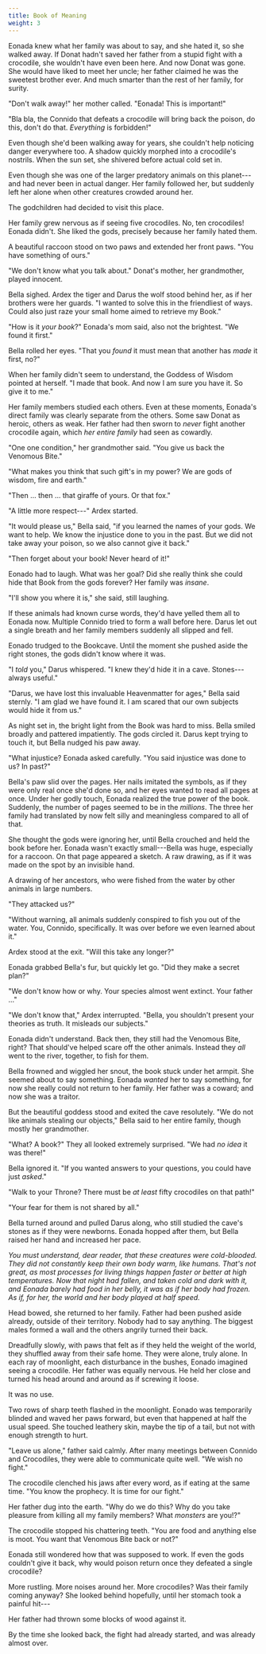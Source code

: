 ```yaml
---
title: Book of Meaning
weight: 3
---
```

Eonada knew what her family was about to say, and she hated it, so she walked away. If Donat hadn't saved her father from a stupid fight with a crocodile, she wouldn't have even been here. And now Donat was gone. She would have liked to meet her uncle; her father claimed he was the sweetest brother ever. And much smarter than the rest of her family, for surity.

"Don't walk away!" her mother called. "Eonada! This is important!"

"Bla bla, the Connido that defeats a crocodile will bring back the poison, do this, don't do that. _Everything_ is forbidden!"

Even though she'd been walking away for years, she couldn't help noticing danger everywhere too. A shadow quickly morphed into a crocodile's nostrils. When the sun set, she shivered before actual cold set in.

Even though she was one of the larger predatory animals on this planet---and had never been in actual danger. Her family followed her, but suddenly left her alone when other creatures crowded around her.

The godchildren had decided to visit this place.

Her family grew nervous as if seeing five crocodiles. No, ten crocodiles! Eonada didn't. She liked the gods, precisely because her family hated them.

A beautiful raccoon stood on two paws and extended her front paws. "You have something of ours."

"We don't know what you talk about." Donat's mother, her grandmother, played innocent.

Bella sighed. Ardex the tiger and Darus the wolf stood behind her, as if her brothers were her guards. "I wanted to solve this in the friendliest of ways. Could also just raze your small home aimed to retrieve my Book."

"How is it _your book_?" Eonada's mom said, also not the brightest. "We found it first."

Bella rolled her eyes. "That you _found_ it must mean that another has _made_ it first, no?"

When her family didn't seem to understand, the Goddess of Wisdom pointed at herself. "I made that book. And now I am sure you have it. So give it to me."

Her family members studied each others. Even at these moments, Eonada's direct family was clearly separate from the others. Some saw Donat as heroic, others as weak. Her father had then sworn to _never_ fight another crocodile again, which _her entire family_ had seen as cowardly.

"One one condition," her grandmother said. "You give us back the Venomous Bite."

"What makes you think that such gift's in my power? We are gods of wisdom, fire and earth."

"Then ... then ... that giraffe of yours. Or that fox."

"A little more respect---" Ardex started.

"It would please us," Bella said, "if you learned the names of your gods. We want to help. We know the injustice done to you in the past. But we did not take away your poison, so we also cannot give it back."

"Then forget about your book! Never heard of it!"

Eonado had to laugh. What was her goal? Did she really think she could hide that Book from the gods forever? Her family was _insane_.

"I'll show you where it is," she said, still laughing.

If these animals had known curse words, they'd have yelled them all to Eonada now. Multiple Connido tried to form a wall before here. Darus let out a single breath and her family members suddenly all slipped and fell.

Eonado trudged to the Bookcave. Until the moment she pushed aside the right stones, the gods didn't know where it was.

"I _told_ you," Darus whispered. "I knew they'd hide it in a cave. Stones---always useful."

"Darus, we have lost this invaluable Heavenmatter for ages," Bella said sternly. "I am glad we have found it. I am scared that our own subjects would hide it from us."

As night set in, the bright light from the Book was hard to miss. Bella smiled broadly and pattered impatiently. The gods circled it. Darus kept trying to touch it, but Bella nudged his paw away.

"What injustice? Eonada asked carefully. "You said injustice was done to us? In past?"

Bella's paw slid over the pages. Her nails imitated the symbols, as if they were only real once she'd done so, and her eyes wanted to read all pages at once. Under her godly touch, Eonada realized the true power of the book. Suddenly, the number of pages seemed to be in the _millions_. The three her family had translated by now felt silly and meaningless compared to all of that.

She thought the gods were ignoring her, until Bella crouched and held the book before her. Eonada wasn't exactly small---Bella was huge, especially for a raccoon. On that page appeared a sketch. A raw drawing, as if it was made on the spot by an invisible hand.

A drawing of her ancestors, who were fished from the water by other animals in large numbers.

"They attacked us?"

"Without warning, all animals suddenly conspired to fish you out of the water. You, Connido, specifically. It was over before we even learned about it."

Ardex stood at the exit. "Will this take any longer?"

Eonada grabbed Bella's fur, but quickly let go. "Did they make a secret plan?"

"We don't know how or why. Your species almost went extinct. Your father ..."

"We don't know that," Ardex interrupted. "Bella, you shouldn't present your theories as truth. It misleads our subjects."

Eonada didn't understand. Back then, they still had the Venomous Bite, right? That should've helped scare off the other animals. Instead they _all_ went to the river, together, to fish for them.

Bella frowned and wiggled her snout, the book stuck under het armpit. She seemed about to say something. Eonada _wanted_ her to say something, for now she really could not return to her family. Her father was a coward; and now she was a traitor.

But the beautiful goddess stood and exited the cave resolutely. "We do not like animals stealing our objects," Bella said to her entire family, though mostly her grandmother.

"What? A book?" They all looked extremely surprised. "We had _no idea_ it was there!"

Bella ignored it. "If you wanted answers to your questions, you could have just _asked_."

"Walk to your Throne? There must be _at least_ fifty crocodiles on that path!"

"Your fear for them is not shared by all."

Bella turned around and pulled Darus along, who still studied the cave's stones as if they were newborns. Eonada hopped after them, but Bella raised her hand and increased her pace. 

_You must understand, dear reader, that these creatures were cold-blooded. They did not constantly keep their own body warm, like humans. That's not great, as most processes for living things happen faster or better at high temperatures. Now that night had fallen, and taken cold and dark with it, and Eonada barely had food in her belly, it was as if her body had frozen. As if, for her, the world and her body played at half speed._

Head bowed, she returned to her family. Father had been pushed aside already, outside of their territory. Nobody had to say anything. The biggest males formed a wall and the others angrily turned their back.

Dreadfully slowly, with paws that felt as if they held the weight of the world, they shuffled away from their safe home. They were alone, truly alone. In each ray of moonlight, each disturbance in the bushes, Eonado imagined seeing a crocodile. Her father was equally nervous. He held her close and turned his head around and around as if screwing it loose.

It was no use.

Two rows of sharp teeth flashed in the moonlight. Eonado was temporarily blinded and waved her paws forward, but even that happened at half the usual speed. She touched leathery skin, maybe the tip of a tail, but not with enough strength to hurt.

"Leave us alone," father said calmly. After many meetings between Connido and Crocodiles, they were able to communicate quite well. "We wish no fight."

The crocodile clenched his jaws after every word, as if eating at the same time. "You know the prophecy. It is time for our fight."

Her father dug into the earth. "Why do we do this? Why do you take pleasure from killing all my family members? What _monsters_ are you!?"

The crocodile stopped his chattering teeth. "You are food and anything else is moot. You want that Venomous Bite back or not?"

Eonada still wondered how that was supposed to work. If even the gods couldn't give it back, why would poison return once they defeated a single crocodile? 

More rustling. More noises around her. More crocodiles? Was their family coming anyway? She looked behind hopefully, until her stomach took a painful hit---

Her father had thrown some blocks of wood against it.

By the time she looked back, the fight had already started, and was already almost over.